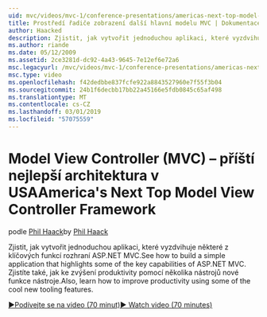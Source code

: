 ```yaml
---
uid: mvc/videos/mvc-1/conference-presentations/americas-next-top-model-view-controller-framework
title: Prostředí řadiče zobrazení další hlavní modelu MVC | Dokumentace Microsoftu
author: Haacked
description: Zjistit, jak vytvořit jednoduchou aplikaci, které vyzdvihuje některé z klíčových funkcí rozhraní ASP.NET MVC. Zjistíte také, jak ke zvýšení produktivity pomocí několika...
ms.author: riande
ms.date: 05/12/2009
ms.assetid: 2ce3281d-dc92-4a43-9645-7e12ef6e72a6
msc.legacyurl: /mvc/videos/mvc-1/conference-presentations/americas-next-top-model-view-controller-framework
msc.type: video
ms.openlocfilehash: f42dedbbe837fcfe922a8843527960e7f55f3b04
ms.sourcegitcommit: 24b1f6decbb17bb22a45166e5fdb0845c65af498
ms.translationtype: MT
ms.contentlocale: cs-CZ
ms.lasthandoff: 03/01/2019
ms.locfileid: "57075559"
---
```

<a name="americas-next-top-model-view-controller-framework"></a><span data-ttu-id="13354-104">Model View Controller (MVC) – příští nejlepší architektura v USA</span><span class="sxs-lookup"><span data-stu-id="13354-104">America's Next Top Model View Controller Framework</span></span>
====================
<span data-ttu-id="13354-105">podle [Phil Haack](https://github.com/Haacked)</span><span class="sxs-lookup"><span data-stu-id="13354-105">by [Phil Haack](https://github.com/Haacked)</span></span>

<span data-ttu-id="13354-106">Zjistit, jak vytvořit jednoduchou aplikaci, které vyzdvihuje některé z klíčových funkcí rozhraní ASP.NET MVC.</span><span class="sxs-lookup"><span data-stu-id="13354-106">See how to build a simple application that highlights some of the key capabilities of ASP.NET MVC.</span></span> <span data-ttu-id="13354-107">Zjistíte také, jak ke zvýšení produktivity pomocí několika nástrojů nové funkce nástroje.</span><span class="sxs-lookup"><span data-stu-id="13354-107">Also, learn how to improve productivity using some of the cool new tooling features.</span></span>

[<span data-ttu-id="13354-108">&#9654;Podívejte se na video (70 minut)</span><span class="sxs-lookup"><span data-stu-id="13354-108">&#9654; Watch video (70 minutes)</span></span>](https://channel9.msdn.com/Blogs/ASP-NET-Site-Videos/americas-next-top-model-view-controller-framework)
